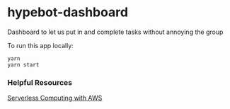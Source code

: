 # hypebot-dashboard
Dashboard to let us put in and complete tasks without annoying the group 

To run this app locally:

```
yarn
yarn start
```

### Helpful Resources
[Serverless Computing with AWS](https://aws.amazon.com/serverless/)


